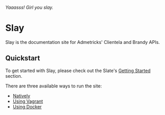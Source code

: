 *Yaaasss! Girl you slay.*

# Slay

Slay is the documentation site for Admetricks' Clientela and Brandy APIs. 

Quickstart
------------------------------

To get started with Slay, please check out the Slate's [Getting Started](https://github.com/slatedocs/slate/wiki#getting-started) section.

There are three available ways to run the site:
* [Natively](https://github.com/slatedocs/slate/wiki/Using-Slate-Natively)
* [Using Vagrant](https://github.com/slatedocs/slate/wiki/Using-Slate-in-Vagrant)
* [Using Docker](https://github.com/slatedocs/slate/wiki/Using-Slate-in-Docker)
